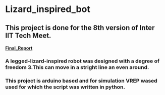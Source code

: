 # Lizard_inspired_bot

## This project is done for the 8th version of Inter IIT Tech Meet.

#### [Final_Report](/Report.pdf)

### A legged-lizard-inspired robot was designed with a degree of freedom 3.This can move in a stright line an even around.
### This project is arduino based and for simulation VREP wased used for which the script was written in python.

